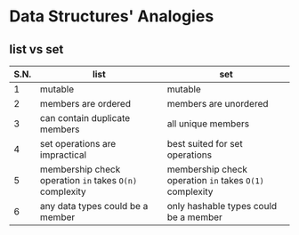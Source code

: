 # Data Structures' Analogies


## list vs set
S.N. | list | set
--- | --- | ---
1 | mutable | mutable
2 | members are ordered | members are unordered
3 | can contain duplicate members | all unique members
4 | set operations are impractical | best suited for set operations
5 | membership check operation `in` takes `O(n)` complexity | membership check operation `in` takes `O(1)` complexity
6 | any data types could be a member | only hashable types could be a member
